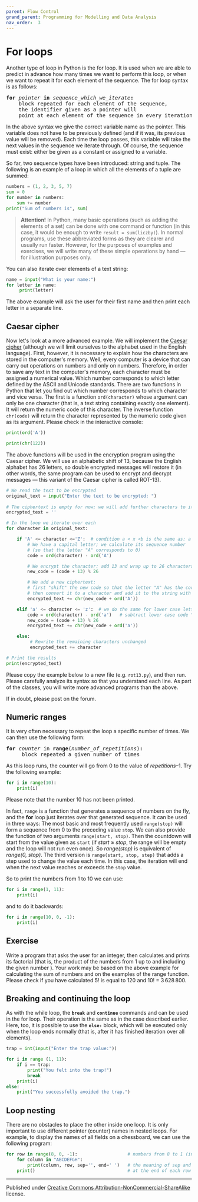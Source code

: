 ```yaml
---
parent: Flow Control
grand_parent: Programming for Modelling and Data Analysis
nav_order:  3
---
```


# For loops

Another type of loop in Python is the for loop. It is used when we are able to predict in advance how many times we want to perform this loop, or when we want to repeat it for each element of the sequence. The for loop syntax is as follows:

<pre>
<b>for</b> <i>pointer</i> <b>in</b> <i>sequence_which_we_iterate</i><b>:</b>
    block repeated for each element of the sequence,
    the identifier given as a pointer will
    point at each element of the sequence in every iteration
</pre>

In the above syntax  we give the correct variable name as the pointer. This variable does not have to be previously defined (and if it was, its previous value will be removed). Each time the loop passes, this variable will take the next values ​​in the sequence we iterate through. Of course, the sequence must exist: either be given as a constant or assigned to a variable.

So far, two sequence types have been introduced: string and tuple. The following is an example of a loop in which all the elements of a tuple are summed:

```python
numbers = (1, 2, 3, 5, 7)
sum = 0
for number in numbers:
    sum += number
print("Sum of numbers is", sum)
```

> **Attention!** In Python, many basic operations (such as adding the elements of a set) can be done with one command or function (in this case, it would be enough to write `result = sum(liczby)`). In normal programs, use these abbreviated forms as they are clearer and usually run faster. However, for the purposes of examples and exercises, we will write many of these simple operations by hand — for illustration purposes only.

You can also iterate over elements of a text string:

```python
name = input("What is your name:")
for letter in name:
     print(letter)
```

The above example will ask the user for their first name and then print each letter in a separate line.

## Caesar cipher

Now let's look at a more advanced example. We will implement the [Caesar cipher](https://en.wikipedia.org/wiki/Caesar_cipher) (although we will limit ourselves to the alphabet used in the English language). First, however, it is necessary to explain how the characters are stored in the computer's memory. Well, every computer is a device that can carry out operations on numbers and only on numbers. Therefore, in order to save any text in the computer's memory, each character must be assigned a numerical value. Which number corresponds to which letter defined by the ASCII and Unicode standards. There are two functions in Python that let you find out which number corresponds to which character and vice versa. The first is a function `ord(character)` whose argument can only be one character (that is, a text string containing exactly one element). It will return the numeric code of this character. The inverse function `chr(code)` will return the character represented by the numeric code given as its argument. Please check in the interactive console:

```python
print(ord('A'))

print(chr(122))
```

The above functions will be used in the encryption program using the Caesar cipher. We will use an alphabetic shift of 13, because the English alphabet has 26 letters, so double encrypted messages will restore it (in other words, the same program can be used to encrypt and decrypt messages — this variant of the Caesar cipher is called ROT-13).

```python
# We read the text to be encrypted
original_text = input("Enter the text to be encrypted: ")
 
# The ciphertext is empty for now; we will add further characters to it
encrypted_text = ''

# In the loop we iterate over each
for character in original_text:

    if 'A' <= character <='Z':  # condition a < x <b is the same as: a < x and x < b
        # We have a capital letter; we calculate its sequence number
        # (so that the letter "A" corresponds to 0)
        code = ord(character) - ord('A')

        # We encrypt the character: add 13 and wrap up to 26 characters (remainder from division)
        new_code = (code + 13) % 26

        # We add a new ciphertext: 
        # first "shift" the new code so that the letter "A" has the correct code, 
        # then convert it to a character and add it to the string with the result
        encrypted_text += chr(new_code + ord('A'))

    elif 'a' <= character <= 'z':  # we do the same for lower case letters
        code = ord(character) - ord('a')   # subtract lower case code "a"
        new_code = (code + 13) % 26
        encrypted_text += chr(new_code + ord('a'))

    else: 
         # Rewrite the remaining characters unchanged
         encrypted_text += character

# Print the results 
print(encrypted_text)
```

Please copy the example below to a new file (e.g. `rot13.py`), and then run. Please carefully analyze its syntax so that you understand each line. As part of the classes, you will write more advanced programs than the above.

If in doubt, please post on the forum.

## Numeric ranges

It is very often necessary to repeat the loop a specific number of times. We can then use the following form:

<pre>
<b>for</b> <i>counter</i> in <b>range</b>(<i>number_of_repetitions</i>)<b>:</b>
     block repeated a given number of times
</pre>

As this loop runs, the counter will go from 0 to the value of *repetitions*–1. Try the following example:

```python
for i in range(10): 
    print(i)
```

Please note that the number 10 has not been printed.

In fact, `range` is a function that generates a sequence of numbers on the fly, and the **for** loop just iterates over that generated sequence. It can be used in three ways: The most basic and most frequently used `range(stop)` will form a sequence from 0 to the preceding value `stop`. We can also provide the function of two arguments `range(start, stop)`. Then the countdown will start from the value given as `start` (if *start* ≥ *stop*, the range will be empty and the loop will not run even once). So *range(stop)* is equivalent of *range(0, stop)*. The third version is `range(start, stop, step)` that adds a step used to change the value each time. In this case, the iteration will end when the next value reaches or exceeds the `stop` value.

So to print the numbers from 1 to 10 we can use:

```python
for i in range(1, 11): 
    print(i)
```

and to do it backwards:

```python
for i in range(10, 0, -1): 
    print(i)
```

## Exercise

Write a program that asks the user for an integer, then calculates and prints its factorial (that is, the product of the numbers from 1 up to and including the given number ). Your work may be based on the above example for calculating the sum of numbers and on the examples of the range function. Please check if you have calculated 5! is equal to 120 and 10! = 3 628 800.

## Breaking and continuing the loop

As with the while loop, the **`break`** and **`continue`** commands and can be used in the for loop. Their operation is the same as in the case described earlier. Here, too, it is possible to use the **`else:`** block, which will be executed only when the loop ends normally (that is, after it has finished iteration over all elements).

```python
trap = int(input("Enter the trap value:"))

for i in range (1, 11):
    if i == trap:
        print("You felt into the trap!") 
        break
    print(i) 
else: 
    print("You successfully avoided the trap.")
```

## Loop nesting

There are no obstacles to place the other inside one loop. It is only important to use different pointer (counter) names in nested loops. For example, to display the names of all fields on a chessboard, we can use the following program:

```python
for row in range(8, 0, -1):                   # numbers from 8 to 1 (inclusive) backwards (row 8 will be on top)
    for column in "ABCDEFGH":
        print(column, row, sep='', end=' ')   # the meaning of sep and end was explained before
    print()                                   # at the end of each row we only print a newline (default end)
```

<hr/>

Published under [Creative Commons Attribution-NonCommercial-ShareAlike](https://creativecommons.org/licenses/by-nc-sa/4.0/) license.
